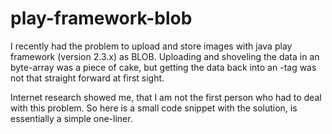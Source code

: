 # play-framework-blob

I recently had the problem to upload and store images with java play framework 
(version 2.3.x) as BLOB. Uploading and shoveling the data in an byte-array was 
a piece of cake, but getting the data back into an <img>-tag was not that 
straight forward at first sight.

Internet research showed me, that I am not the first person who had to deal with 
this problem. So here is a small code snippet with the solution, is essentially 
a simple one-liner.
